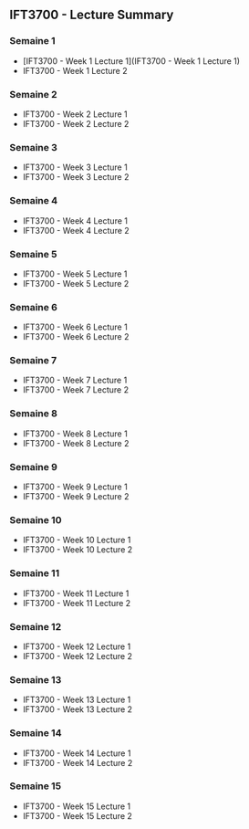 ## IFT3700 - Lecture Summary

### Semaine 1

- [IFT3700 - Week 1 Lecture 1](IFT3700 - Week 1 Lecture 1)
- IFT3700 - Week 1 Lecture 2

### Semaine 2

- IFT3700 - Week 2 Lecture 1
- IFT3700 - Week 2 Lecture 2

### Semaine 3

- IFT3700 - Week 3 Lecture 1
- IFT3700 - Week 3 Lecture 2

### Semaine 4

- IFT3700 - Week 4 Lecture 1
- IFT3700 - Week 4 Lecture 2

### Semaine 5

- IFT3700 - Week 5 Lecture 1
- IFT3700 - Week 5 Lecture 2

### Semaine 6

- IFT3700 - Week 6 Lecture 1
- IFT3700 - Week 6 Lecture 2

### Semaine 7

- IFT3700 - Week 7 Lecture 1
- IFT3700 - Week 7 Lecture 2

### Semaine 8

- IFT3700 - Week 8 Lecture 1
- IFT3700 - Week 8 Lecture 2

### Semaine 9

- IFT3700 - Week 9 Lecture 1
- IFT3700 - Week 9 Lecture 2

### Semaine 10

- IFT3700 - Week 10 Lecture 1
- IFT3700 - Week 10 Lecture 2

### Semaine 11

- IFT3700 - Week 11 Lecture 1
- IFT3700 - Week 11 Lecture 2

### Semaine 12

- IFT3700 - Week 12 Lecture 1
- IFT3700 - Week 12 Lecture 2

### Semaine 13

- IFT3700 - Week 13 Lecture 1
- IFT3700 - Week 13 Lecture 2

### Semaine 14

- IFT3700 - Week 14 Lecture 1
- IFT3700 - Week 14 Lecture 2

### Semaine 15

- IFT3700 - Week 15 Lecture 1
- IFT3700 - Week 15 Lecture 2

